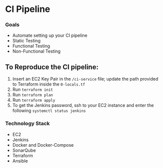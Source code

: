 # CI Pipeline

### Goals
- Automate setting up your CI pipeline
- Static Testing
- Functional Testing
- Non-Functional Testing

## To Reproduce the CI pipeline: 
1. Insert an EC2 Key Pair in the `/ci-service` file; update the path provided to Terraform inside the `0-locals.tf`
2. Run `terraform init`
3. Run `terraform plan`
4. Run `terraform apply`
5. To get the Jenkins password, ssh to your EC2 instance and enter the following `systemctl status jenkins` 

### Technology Stack
- EC2
- Jenkins
- Docker and Docker-Compose
- SonarQube 
- Terraform 
- Ansible 